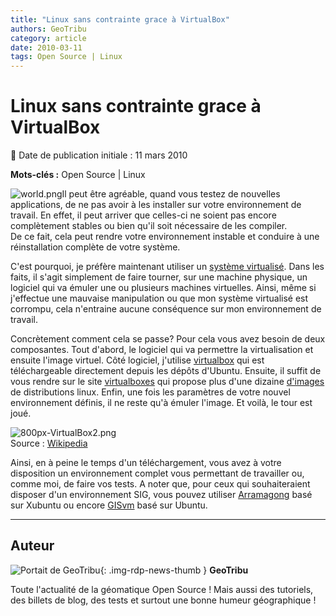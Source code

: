 ```yaml
---
title: "Linux sans contrainte grace à VirtualBox"
authors: GeoTribu
category: article
date: 2010-03-11
tags: Open Source | Linux
---
```


# Linux sans contrainte grace à VirtualBox


:calendar: Date de publication initiale : 11 mars 2010

**Mots-clés :** Open Source | Linux


![world.png](http://geotribu.net/sites/default/files/Tuto/img/Blog/world.png)Il peut être agréable, quand vous testez de nouvelles applications, de ne pas avoir à les installer sur votre environnement de travail. En effet, il peut arriver que celles-ci ne soient pas encore complètement stables ou bien qu'il soit nécessaire de les compiler.  
De ce fait, cela peut rendre votre environnement instable et conduire à une réinstallation complète de votre système.

C'est pourquoi, je préfère maintenant utiliser un [système virtualisé](https://fr.wikipedia.org/wiki/Virtualisation). Dans les faits, il s'agit simplement de faire tourner, sur une machine physique, un logiciel qui va émuler une ou plusieurs machines virtuelles. Ainsi, même si j'effectue une mauvaise manipulation ou que mon système virtualisé est corrompu, cela n'entraine aucune conséquence sur mon environnement de travail.

Concrètement comment cela se passe? Pour cela vous avez besoin de deux composantes. Tout d'abord, le logiciel qui va permettre la virtualisation et ensuite l'image virtuel. Côté logiciel, j'utilise [virtualbox](http://doc.ubuntu-fr.org/virtualbox) qui est téléchargeable directement depuis les dépôts d'Ubuntu. Ensuite, il suffit de vous rendre sur le site [virtualboxes](http://virtualboxes.org/) qui propose plus d'une dizaine [d'images](http://virtualboxes.org/images/) de distributions linux. Enfin, une fois les paramètres de votre nouvel environnement définis, il ne reste qu'à émuler l'image. Et voilà, le tour est joué.

![800px-VirtualBox2.png](/sites/default/files/Tuto/img/divers/800px-VirtualBox2.png)  
Source : [Wikipedia](https://fr.wikipedia.org/wiki/Fichier:VirtualBox2.png)

Ainsi, en à peine le temps d'un téléchargement, vous avez à votre disposition un environnement complet vous permettant de travailler ou, comme moi, de faire vos tests. A noter que, pour ceux qui souhaiteraient disposer d'un environnement SIG, vous pouvez utiliser [Arramagong](http://www.arramagong.com/Arramagong/home.html) basé sur Xubuntu ou encore [GISvm](http://geotribu.net/node/190) basé sur Ubuntu.



----

## Auteur

![Portait de GeoTribu](https://cdn.geotribu.fr/images/internal/charte/geotribu\_logo\_64x64.png){: .img-rdp-news-thumb }
**GeoTribu**

Toute l'actualité de la géomatique Open Source ! Mais aussi des tutoriels, des billets de blog, des tests et surtout une bonne humeur géographique !
